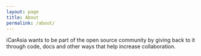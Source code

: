 ```yaml
---
layout: page
title: About
permalink: /about/
---
```

iCarAsia wants to be part of the open source community by giving back to it through code, docs and other ways that help increase collaboration.